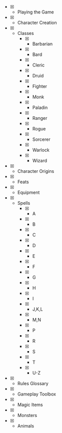 * [x] - Playing the Game
* [x] - Character Creation
* [x] - Classes
    * [x] - Barbarian
    * [x] - Bard
    * [x] - Cleric
    * [x] - Druid
    * [x] - Fighter
    * [x] - Monk
    * [x] - Paladin
    * [x] - Ranger
    * [x] - Rogue
    * [x] - Sorcerer
    * [x] - Warlock
    * [x] - Wizard
* [x] - Character Origins
* [x] - Feats
* [x] - Equipment
* [x] - Spells
    * [x] - A
    * [x] - B
    * [x] - C
    * [x] - D
    * [x] - E
    * [x] - F
    * [x] - G
    * [x] - H
    * [x] - I
    * [x] - J,K,L
    * [x] - M,N
    * [x] - P
    * [x] - R
    * [x] - S
    * [x] - T
    * [x] - U-Z
* [x] - Rules Glossary
* [x] - Gameplay Toolbox
* [x] - Magic Items
* [x] - Monsters
* [x] - Animals

